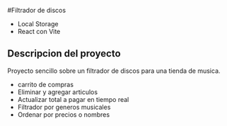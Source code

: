 #Filtrador de discos

- Local Storage
- React con Vite

## Descripcion del proyecto

Proyecto sencillo sobre un filtrador de discos para una tienda de musica.

- carrito de compras
- Eliminar y agregar articulos
- Actualizar total a pagar en tiempo real
- Filtrador por generos musicales
- Ordenar por precios o nombres